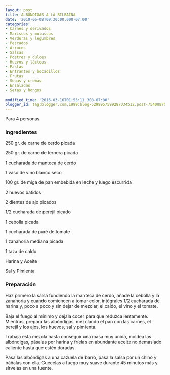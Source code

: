```yaml
---
layout: post
title: ALBÓNDIGAS A LA BILBAÍNA
date: '2010-06-08T09:30:00.000-07:00'
categories:
- Carnes y derivados
- Mariscos y moluscos
- Verduras y legumbres
- Pescados
- Arroces
- Salsas
- Postres y dulces
- Huevos y lácteos
- Pastas
- Entrantes y bocadillos
- Frutas
- Sopas y cremas
- Ensaladas
- Setas y hongos
 
modified_time: '2016-03-16T01:53:11.308-07:00'
blogger_id: tag:blogger.com,1999:blog-5299957599287034512.post-7540087078058381481
---
```


Para 4 personas.

<h3>Ingredientes</h3>

250 gr. de carne de cerdo picada

250 gr. de carne de ternera picada

1 cucharada de manteca de cerdo

1 vaso de vino blanco seco

100 gr. de miga de pan embebida en leche y luego escurrida

2 huevos batidos

2 dientes de ajo picados

1/2 cucharada de perejil picado

1 cebolla picada

1 cucharada de puré de tomate

1 zanahoria mediana picada

1 taza de caldo

Harina y Aceite

Sal y Pimienta

<h3>Preparación</h3>

Haz primero la salsa fundiendo la manteca de cerdo, añade la cebolla y la zanahoria y cuando comiencen a tomar color, intégrales 1/2 cucharada de harina y, poco a poco y sin dejar de mezclar, el caldo, el vino y el tomate.

Baja el fuego al mínimo y déjala cocer para que reduzca lentamente. Mientras, prepara las albóndigas, mezclando el pan con las carnes, el perejil y los ajos, los huevos, sal y pimienta.

Trabaja esta mezcla hasta conseguir una masa muy unida, moldea las albóndigas, pásalas por harina y fríelas en abundante aceite no demasiado caliente hasta que estén doradas.

Pasa las albóndigas a una cazuela de barro, pasa la salsa por un chino y báñalas con ella. Cuécelas a fuego muy suave durante 45 minutos más y sírvelas en una fuente.

